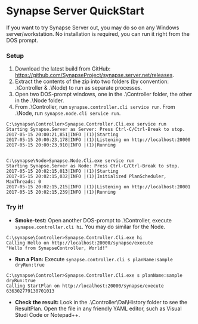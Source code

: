 # Synapse Server QuickStart

If you want to try Synapse Server out, you may do so on any Windows server/workstation.  No installation is required, you can run it right from the DOS prompt.

### Setup

1. Download the latest build from GitHub: <a href="https://github.com/SynapseProject/synapse.server.net/releases" target="_blank">https://github.com/SynapseProject/synapse.server.net/releases</a>.
2. Extract the contents of the zip into two folders (by convention: .\Controller & .\Node) to run as separate processes.
3. Open two DOS-prompt windows, one in the .\Controller folder, the other in the .\Node folder.
4. From .\Controller, run `synapse.controller.cli service run`.  From .\Node, run `synapse.node.cli service run`.

```dos
C:\synapse\Controller>Synapse.Controller.Cli.exe service run
Starting Synapse.Server as Server: Press Ctrl-C/Ctrl-Break to stop.
2017-05-15 20:00:21,851|INFO |(1)|Starting
2017-05-15 20:00:23,178|INFO |(1)|Listening on http://localhost:20000
2017-05-15 20:00:23,910|INFO |(1)|Running


C:\synapse\Node>Synapse.Node.Cli.exe service run
Starting Synapse.Server as Node: Press Ctrl-C/Ctrl-Break to stop.
2017-05-15 20:02:15,013|INFO |(1)|Starting
2017-05-15 20:02:15,032|INFO |(1)|Initialized PlanScheduler, MaxThreads: 0
2017-05-15 20:02:15,215|INFO |(1)|Listening on http://localhost:20001
2017-05-15 20:02:15,239|INFO |(1)|Running
```

### Try it!

* **Smoke-test:** Open another DOS-prompt to .\Controller, execute `synapse.controller.cli hi`.  You may do similar for the Node.

```dos
C:\synapse\Controller>Synapse.Controller.Cli.exe hi
Calling Hello on http://localhost:20000/synapse/execute
"Hello from SynapseController, World!"
```

* **Run a Plan:** Execute `synapse.controller.cli s planName:sample dryRun:true`

```dos
C:\synapse\Controller>Synapse.Controller.Cli.exe s planName:sample dryRun:true
Calling StartPlan on http://localhost:20000/synapse/execute
636302779130701013
```

* **Check the result:** Look in the .\Controller\Dal\History folder to see the ResultPlan.  Open the file in any friendly YAML editor, such as Visual Studi Code or Notepad++.
